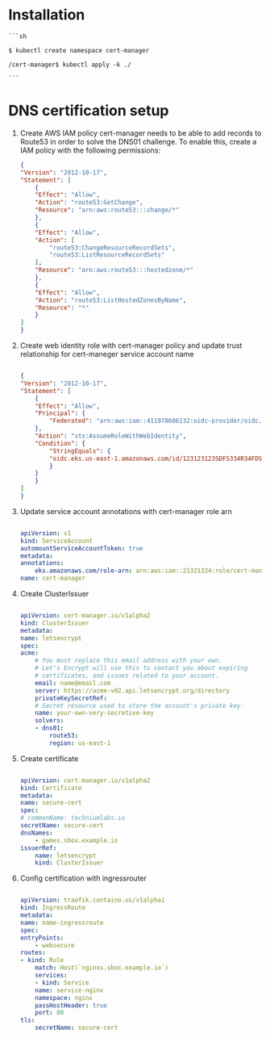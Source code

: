 # Installation

    ```sh

    $ kubectl create namespace cert-manager

    /cert-manager$ kubectl apply -k ./

    ```

# DNS certification setup
 
 1. Create AWS IAM policy
    cert-manager needs to be able to add records to Route53 in order to solve the DNS01 challenge. To enable this, create a IAM policy with the following permissions:

    ```json
    {
    "Version": "2012-10-17",
    "Statement": [
        {
        "Effect": "Allow",
        "Action": "route53:GetChange",
        "Resource": "arn:aws:route53:::change/*"
        },
        {
        "Effect": "Allow",
        "Action": [
            "route53:ChangeResourceRecordSets",
            "route53:ListResourceRecordSets"
        ],
        "Resource": "arn:aws:route53:::hostedzone/*"
        },
        {
        "Effect": "Allow",
        "Action": "route53:ListHostedZonesByName",
        "Resource": "*"
        }
    ]
    }
    ```

2. Create web identity role with cert-manager policy and update trust relationship for  cert-maneger service account name 

    ```json

    {
    "Version": "2012-10-17",
    "Statement": [
        {
        "Effect": "Allow",
        "Principal": {
            "Federated": "arn:aws:iam::411978606132:oidc-provider/oidc.eks.us-east-1.amazonaws.com/id/123123123SDFS334R34FDS"
        },
        "Action": "sts:AssumeRoleWithWebIdentity",
        "Condition": {
            "StringEquals": {
            "oidc.eks.us-east-1.amazonaws.com/id/123123123SDFS334R34FDS:sub": "system:serviceaccount:<namespace>:<cert-service-account-name>"
            }
        }
        }
    ]
    }

    ```

3. Update service account annotations with cert-manager role arn

    ```yaml

    apiVersion: v1
    kind: ServiceAccount
    automountServiceAccountToken: true
    metadata:
    annotations:
        eks.amazonaws.com/role-arn: arn:aws:iam::21321324:role/cert-manager
    name: cert-manager

    ```
4. Create ClusterIssuer

    ```yaml

    apiVersion: cert-manager.io/v1alpha2
    kind: ClusterIssuer
    metadata:
    name: letsencrypt
    spec:
    acme:
        # You must replace this email address with your own.
        # Let's Encrypt will use this to contact you about expiring
        # certificates, and issues related to your account.
        email: name@email.com
        server: https://acme-v02.api.letsencrypt.org/directory
        privateKeySecretRef:
        # Secret resource used to store the account's private key.
        name: your-own-very-secretive-key
        solvers:
        - dns01:
            route53:
            region: us-east-1

    ```

5. Create certificate 

    ```yaml

    apiVersion: cert-manager.io/v1alpha2
    kind: Certificate
    metadata:
    name: secure-cert
    spec:
    # commonName: techniumlabs.io
    secretName: secure-cert
    dnsNames:
        - games.sbox.example.io
    issuerRef:
        name: letsencrypt
        kind: ClusterIssuer


    ```

6. Config certification with ingressrouter

    ```yaml

    apiVersion: traefik.containo.us/v1alpha1
    kind: IngressRoute
    metadata:
    name: name-ingressroute
    spec:
    entryPoints:
        - websecure
    routes:                           
    - kind: Rule
        match: Host(`nginxs.sbox.example.io`)             
        services:                       
        - kind: Service
        name: service-nginx
        namespace: nginx
        passHostHeader: true
        port: 80
    tls:
        secretName: secure-cert

    ```